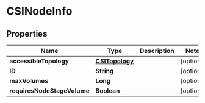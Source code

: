 

# CSINodeInfo


## Properties

Name | Type | Description | Notes
------------ | ------------- | ------------- | -------------
**accessibleTopology** | [**CSITopology**](CSITopology.md) |  |  [optional]
**ID** | **String** |  |  [optional]
**maxVolumes** | **Long** |  |  [optional]
**requiresNodeStageVolume** | **Boolean** |  |  [optional]



